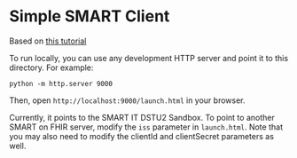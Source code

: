 # Simple SMART Client

Based on [this tutorial](http://docs.smarthealthit.org/tutorials/javascript/)

To run locally, you can use any development HTTP server and point it to this directory. For example:

```
python -m http.server 9000
```

Then, open `http://localhost:9000/launch.html` in your browser.

Currently, it points to the SMART IT DSTU2 Sandbox. To point to another SMART on FHIR server, modify the `iss` parameter in `launch.html`. Note that you may also need to modify the clientId and clientSecret parameters as well.

